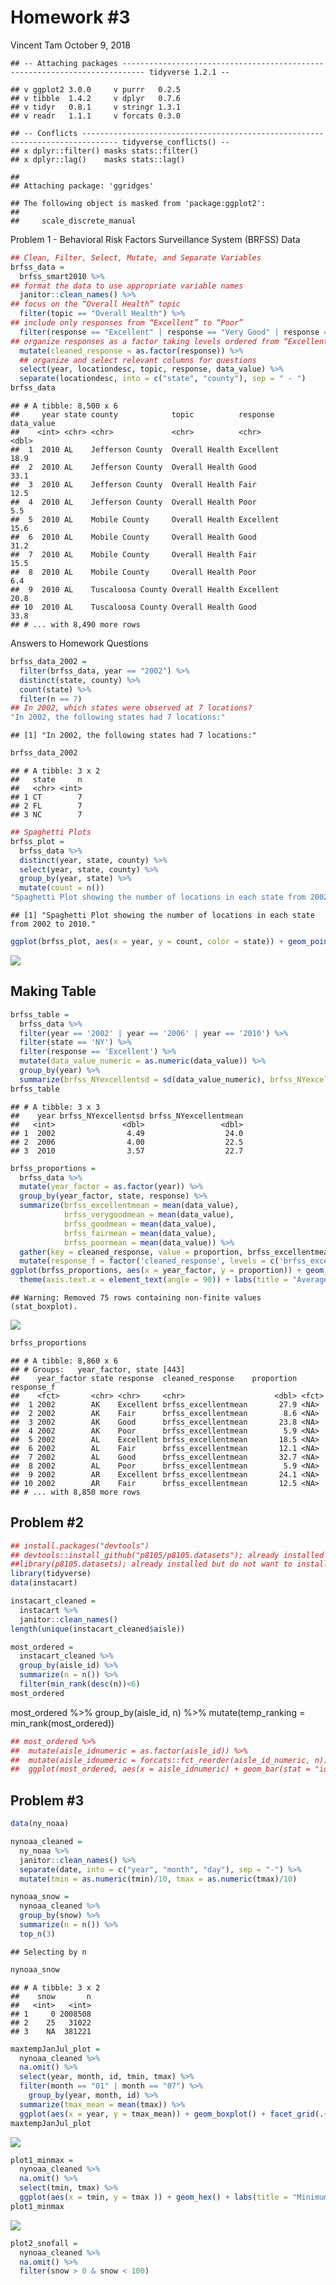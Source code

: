Homework \#3
================
Vincent Tam
October 9, 2018

    ## -- Attaching packages --------------------------------------------------------------------------- tidyverse 1.2.1 --

    ## v ggplot2 3.0.0     v purrr   0.2.5
    ## v tibble  1.4.2     v dplyr   0.7.6
    ## v tidyr   0.8.1     v stringr 1.3.1
    ## v readr   1.1.1     v forcats 0.3.0

    ## -- Conflicts ------------------------------------------------------------------------------ tidyverse_conflicts() --
    ## x dplyr::filter() masks stats::filter()
    ## x dplyr::lag()    masks stats::lag()

    ## 
    ## Attaching package: 'ggridges'

    ## The following object is masked from 'package:ggplot2':
    ## 
    ##     scale_discrete_manual

Problem 1 - Behavioral Risk Factors Surveillance System (BRFSS) Data

``` r
## Clean, Filter, Select, Mutate, and Separate Variables
brfss_data = 
  brfss_smart2010 %>%
## format the data to use appropriate variable names
  janitor::clean_names() %>%
## focus on the “Overall Health” topic
  filter(topic == "Overall Health") %>%
## include only responses from “Excellent” to “Poor”
  filter(response == "Excellent" | response == "Very Good" | response == "Good" | response == "Fair" | response == "Poor") %>%
## organize responses as a factor taking levels ordered from “Excellent” to “Poor”
  mutate(cleaned_response = as.factor(response)) %>%
  ## organize and select relevant columns for questions
  select(year, locationdesc, topic, response, data_value) %>%
  separate(locationdesc, into = c("state", "county"), sep = " - ")
brfss_data
```

    ## # A tibble: 8,500 x 6
    ##     year state county            topic          response  data_value
    ##    <int> <chr> <chr>             <chr>          <chr>          <dbl>
    ##  1  2010 AL    Jefferson County  Overall Health Excellent       18.9
    ##  2  2010 AL    Jefferson County  Overall Health Good            33.1
    ##  3  2010 AL    Jefferson County  Overall Health Fair            12.5
    ##  4  2010 AL    Jefferson County  Overall Health Poor             5.5
    ##  5  2010 AL    Mobile County     Overall Health Excellent       15.6
    ##  6  2010 AL    Mobile County     Overall Health Good            31.2
    ##  7  2010 AL    Mobile County     Overall Health Fair            15.5
    ##  8  2010 AL    Mobile County     Overall Health Poor             6.4
    ##  9  2010 AL    Tuscaloosa County Overall Health Excellent       20.8
    ## 10  2010 AL    Tuscaloosa County Overall Health Good            33.8
    ## # ... with 8,490 more rows

Answers to Homework Questions

``` r
brfss_data_2002 =
  filter(brfss_data, year == "2002") %>%
  distinct(state, county) %>%
  count(state) %>%
  filter(n == 7)
## In 2002, which states were observed at 7 locations?
"In 2002, the following states had 7 locations:" 
```

    ## [1] "In 2002, the following states had 7 locations:"

``` r
brfss_data_2002
```

    ## # A tibble: 3 x 2
    ##   state     n
    ##   <chr> <int>
    ## 1 CT        7
    ## 2 FL        7
    ## 3 NC        7

``` r
## Spaghetti Plots
brfss_plot = 
  brfss_data %>%
  distinct(year, state, county) %>%
  select(year, state, county) %>%
  group_by(year, state) %>%
  mutate(count = n())
"Spaghetti Plot showing the number of locations in each state from 2002 to 2010."
```

    ## [1] "Spaghetti Plot showing the number of locations in each state from 2002 to 2010."

``` r
ggplot(brfss_plot, aes(x = year, y = count, color = state)) + geom_point() + geom_line()
```

![](p8105_hw3_files/figure-markdown_github/Spaghetti%20Plotting-1.png)

Making Table
------------

``` r
brfss_table =   
  brfss_data %>%
  filter(year == '2002' | year == '2006' | year == '2010') %>%
  filter(state == 'NY') %>%
  filter(response == 'Excellent') %>%
  mutate(data_value_numeric = as.numeric(data_value)) %>%
  group_by(year) %>%
  summarize(brfss_NYexcellentsd = sd(data_value_numeric), brfss_NYexcellentmean = mean(data_value_numeric))
brfss_table
```

    ## # A tibble: 3 x 3
    ##    year brfss_NYexcellentsd brfss_NYexcellentmean
    ##   <int>               <dbl>                 <dbl>
    ## 1  2002                4.49                  24.0
    ## 2  2006                4.00                  22.5
    ## 3  2010                3.57                  22.7

``` r
brfss_proportions = 
  brfss_data %>%
  mutate(year_factor = as.factor(year)) %>%
  group_by(year_factor, state, response) %>%
  summarize(brfss_excellentmean = mean(data_value), 
            brfss_verygoodmean = mean(data_value), 
            brfss_goodmean = mean(data_value),
            brfss_fairmean = mean(data_value),
            brfss_poormean = mean(data_value)) %>%
  gather(key = cleaned_response, value = proportion, brfss_excellentmean:brfss_poormean) %>% 
  mutate(response_f = factor('cleaned_response', levels = c('brfss_excellentmean', 'brfss_verygoodmean', 'brfss_goodmean', 'brfss_fairmean', 'brfss_poormean')))
ggplot(brfss_proportions, aes(x = year_factor, y = proportion)) + geom_boxplot() + facet_grid(. ~ response_f) +
  theme(axis.text.x = element_text(angle = 90)) + labs(title = "Average Proportion per Response Category"  )
```

    ## Warning: Removed 75 rows containing non-finite values (stat_boxplot).

![](p8105_hw3_files/figure-markdown_github/Average%20Proportions-1.png)

``` r
brfss_proportions
```

    ## # A tibble: 8,860 x 6
    ## # Groups:   year_factor, state [443]
    ##    year_factor state response  cleaned_response    proportion response_f
    ##    <fct>       <chr> <chr>     <chr>                    <dbl> <fct>     
    ##  1 2002        AK    Excellent brfss_excellentmean       27.9 <NA>      
    ##  2 2002        AK    Fair      brfss_excellentmean        8.6 <NA>      
    ##  3 2002        AK    Good      brfss_excellentmean       23.8 <NA>      
    ##  4 2002        AK    Poor      brfss_excellentmean        5.9 <NA>      
    ##  5 2002        AL    Excellent brfss_excellentmean       18.5 <NA>      
    ##  6 2002        AL    Fair      brfss_excellentmean       12.1 <NA>      
    ##  7 2002        AL    Good      brfss_excellentmean       32.7 <NA>      
    ##  8 2002        AL    Poor      brfss_excellentmean        5.9 <NA>      
    ##  9 2002        AR    Excellent brfss_excellentmean       24.1 <NA>      
    ## 10 2002        AR    Fair      brfss_excellentmean       12.5 <NA>      
    ## # ... with 8,850 more rows

Problem \#2
-----------

``` r
## install.packages("devtools")
## devtools::install_github("p8105/p8105.datasets"); already installed but do not want to install every time
##library(p8105.datasets); already installed but do not want to install every time
library(tidyverse)
data(instacart)
```

``` r
instacart_cleaned =
  instacart %>%
  janitor::clean_names() 
length(unique(instacart_cleaned$aisle)) 
```

``` r
most_ordered =
  instacart_cleaned %>%
  group_by(aisle_id) %>%
  summarize(n = n()) %>%
  filter(min_rank(desc(n))<6)
most_ordered
```

most\_ordered %&gt;% group\_by(aisle\_id, n) %&gt;% mutate(temp\_ranking = min\_rank(most\_ordered))

``` r
## most_ordered %>%
##  mutate(aisle_idnumeric = as.factor(aisle_id)) %>%
##  mutate(aisle_idnumeric = forcats::fct_reorder(aisle_id_numeric, n)) %>%
##  ggplot(most_ordered, aes(x = aisle_idnumeric) + geom_bar(stat = "identity") + scale_x_discrete(drop = FALSE))
```

Problem \#3
-----------

``` r
data(ny_noaa)
```

``` r
nynoaa_cleaned = 
  ny_noaa %>% 
  janitor::clean_names() %>%
  separate(date, into = c("year", "month", "day"), sep = "-") %>% 
  mutate(tmin = as.numeric(tmin)/10, tmax = as.numeric(tmax)/10)
```

``` r
nynoaa_snow = 
  nynoaa_cleaned %>%
  group_by(snow) %>%
  summarize(n = n()) %>%
  top_n(3)
```

    ## Selecting by n

``` r
nynoaa_snow
```

    ## # A tibble: 3 x 2
    ##    snow       n
    ##   <int>   <int>
    ## 1     0 2008508
    ## 2    25   31022
    ## 3    NA  381221

``` r
maxtempJanJul_plot =
  nynoaa_cleaned %>%
  na.omit() %>%
  select(year, month, id, tmin, tmax) %>%
  filter(month == "01" | month == "07") %>%
    group_by(year, month, id) %>%
  summarize(tmax_mean = mean(tmax)) %>%
  ggplot(aes(x = year, y = tmax_mean)) + geom_boxplot() + facet_grid(.~month) + theme(axis.text.x = element_text(size = 9, angle = 90)) + labs(title = "Comparison of Average Max Temps in Celcius between January and July from 1981 to 2010", x = "Years", y = "Temperature (Celcius)" )
maxtempJanJul_plot
```

![](p8105_hw3_files/figure-markdown_github/unnamed-chunk-5-1.png)

``` r
plot1_minmax =
  nynoaa_cleaned %>%
  na.omit() %>%
  select(tmin, tmax) %>%
  ggplot(aes(x = tmin, y = tmax )) + geom_hex() + labs(title = "Minimum Temperatures vs Maximum Temperatures", x = "Minimum Temp", y = "Maximum Temp")
plot1_minmax
```

![](p8105_hw3_files/figure-markdown_github/unnamed-chunk-6-1.png)

``` r
plot2_snofall =
  nynoaa_cleaned %>%
  na.omit() %>%
  filter(snow > 0 & snow < 100)
```
